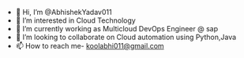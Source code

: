 - 👋 Hi, I’m @AbhishekYadav011
- 👀 I’m interested in Cloud Technology
- 🌱 I’m currently working as Multicloud DevOps Engineer @ sap
- 💞️ I’m looking to collaborate on Cloud automation using Python,Java
- 📫 How to reach me- koolabhi011@gmail.com

<!---
AbhishekYadav011/AbhishekYadav011 is a ✨ special ✨ repository because its `README.md` (this file) appears on your GitHub profile.
You can click the Preview link to take a look at your changes.
--->
